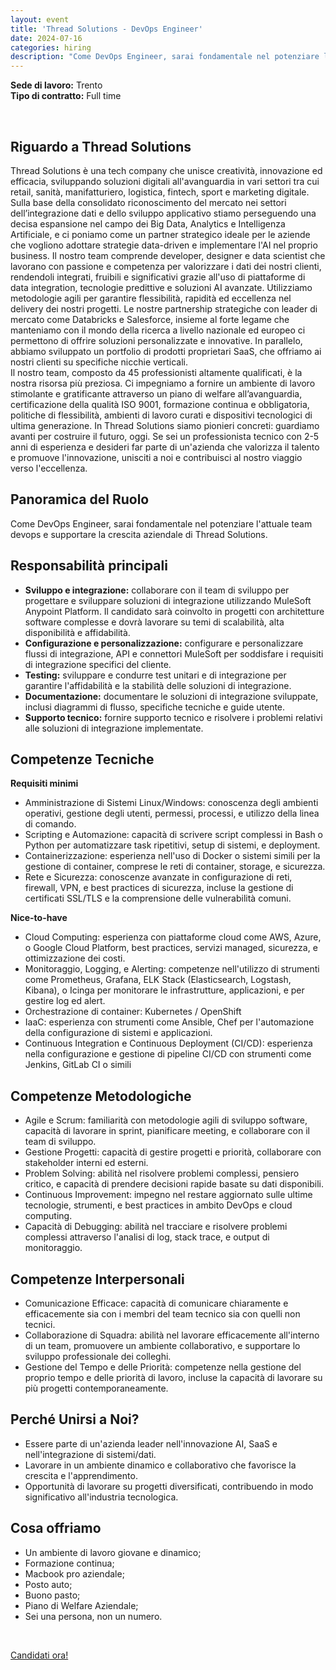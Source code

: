 ```yaml
---
layout: event
title: 'Thread Solutions - DevOps Engineer'
date: 2024-07-16
categories: hiring
description: "Come DevOps Engineer, sarai fondamentale nel potenziare l'attuale team devops e supportare la crescita aziendale di Thread Solutions."
---
```


**Sede di lavoro:** Trento<br>
**Tipo di contratto:** Full time

<br>

## Riguardo a Thread Solutions

Thread Solutions è una tech company che unisce creatività, innovazione ed efficacia, sviluppando soluzioni digitali all'avanguardia in vari settori tra cui retail, sanità, manifatturiero, logistica, fintech, sport e marketing digitale. Sulla base della consolidato riconoscimento del mercato nei settori dell’integrazione dati e dello sviluppo applicativo stiamo perseguendo una decisa  espansione nel campo dei Big Data, Analytics e Intelligenza Artificiale, e ci poniamo come un partner strategico ideale per le aziende che vogliono adottare strategie data-driven e implementare l'AI nel proprio business.
Il nostro team comprende developer, designer e data scientist che lavorano con passione e competenza per valorizzare i dati dei nostri clienti, rendendoli integrati, fruibili e significativi grazie all'uso di piattaforme di data integration, tecnologie predittive e soluzioni AI avanzate.
Utilizziamo metodologie agili per garantire flessibilità, rapidità ed eccellenza nel delivery dei nostri progetti. Le nostre partnership strategiche con leader di mercato come Databricks e Salesforce, insieme al forte legame che manteniamo con il mondo della ricerca a livello nazionale ed europeo ci permettono di offrire soluzioni personalizzate e innovative. In parallelo, abbiamo sviluppato un portfolio di prodotti proprietari SaaS, che offriamo ai nostri clienti su specifiche nicchie verticali.  
Il nostro team, composto da 45 professionisti altamente qualificati, è la nostra risorsa più preziosa. Ci impegniamo a fornire un ambiente di lavoro stimolante e gratificante attraverso un piano di welfare all’avanguardia, certificazione della qualità ISO 9001, formazione continua e obbligatoria, politiche di flessibilità, ambienti di lavoro curati e dispositivi tecnologici di ultima generazione.
In Thread Solutions siamo pionieri concreti: guardiamo avanti per costruire il futuro, oggi. Se sei un professionista tecnico con 2-5 anni di esperienza e desideri far parte di un'azienda che valorizza il talento e promuove l'innovazione, unisciti a noi e contribuisci al nostro viaggio verso l'eccellenza.


## Panoramica del Ruolo

Come DevOps Engineer, sarai fondamentale nel potenziare l'attuale team devops e supportare la crescita aziendale di Thread Solutions.


## Responsabilità principali

* **Sviluppo e integrazione:** collaborare con il team di sviluppo per progettare e sviluppare soluzioni di integrazione utilizzando MuleSoft Anypoint Platform. Il candidato sarà coinvolto in progetti con architetture software complesse e dovrà lavorare su temi di scalabilità, alta disponibilità e affidabilità.
* **Configurazione e personalizzazione:** configurare e personalizzare flussi di integrazione, API e connettori MuleSoft per soddisfare i requisiti di integrazione specifici del cliente.
* **Testing:** sviluppare e condurre test unitari e di integrazione per garantire l'affidabilità e la stabilità delle soluzioni di integrazione.
* **Documentazione:** documentare le soluzioni di integrazione sviluppate, inclusi diagrammi di flusso, specifiche tecniche e guide utente.
* **Supporto tecnico:** fornire supporto tecnico e risolvere i problemi relativi alle soluzioni di integrazione implementate.


## Competenze Tecniche

**Requisiti minimi**
* Amministrazione di Sistemi Linux/Windows: conoscenza degli ambienti operativi, gestione degli utenti, permessi, processi, e utilizzo della linea di comando.
* Scripting e Automazione: capacità di scrivere script complessi in Bash o Python per automatizzare task ripetitivi, setup di sistemi, e deployment.
* Containerizzazione: esperienza nell'uso di Docker o sistemi simili per la gestione di container, comprese le reti di container, storage, e sicurezza.
* Rete e Sicurezza: conoscenze avanzate in configurazione di reti, firewall, VPN, e best practices di sicurezza, incluse la gestione di certificati SSL/TLS e la comprensione delle vulnerabilità comuni.

**Nice-to-have**
* Cloud Computing: esperienza con piattaforme cloud come AWS, Azure, o Google Cloud Platform, best practices, servizi managed, sicurezza, e ottimizzazione dei costi.
* Monitoraggio, Logging, e Alerting: competenze nell'utilizzo di strumenti come Prometheus, Grafana, ELK Stack (Elasticsearch, Logstash, Kibana), o Icinga per monitorare le infrastrutture, applicazioni, e per gestire log ed alert.
* Orchestrazione di container: Kubernetes / OpenShift
* IaaC: esperienza con strumenti come Ansible, Chef  per l'automazione della configurazione di sistemi e applicazioni.
* Continuous Integration e Continuous Deployment (CI/CD): esperienza nella configurazione e gestione di pipeline CI/CD con strumenti come Jenkins, GitLab CI o simili


## Competenze Metodologiche

* Agile e Scrum: familiarità con metodologie agili di sviluppo software, capacità di lavorare in sprint, pianificare meeting, e collaborare con il team di sviluppo.
* Gestione Progetti: capacità di gestire progetti e priorità, collaborare con stakeholder interni ed esterni.
* Problem Solving: abilità nel risolvere problemi complessi, pensiero critico, e capacità di prendere decisioni rapide basate su dati disponibili.
* Continuous Improvement: impegno nel restare aggiornato sulle ultime tecnologie, strumenti, e best practices in ambito DevOps e cloud computing.
* Capacità di Debugging: abilità nel tracciare e risolvere problemi complessi attraverso l'analisi di log, stack trace, e output di monitoraggio.


## Competenze Interpersonali

* Comunicazione Efficace: capacità di comunicare chiaramente e efficacemente sia con i membri del team tecnico sia con quelli non tecnici.
* Collaborazione di Squadra: abilità nel lavorare efficacemente all'interno di un team, promuovere un ambiente collaborativo, e supportare lo sviluppo professionale dei colleghi.
* Gestione del Tempo e delle Priorità: competenze nella gestione del proprio tempo e delle priorità di lavoro, incluse la capacità di lavorare su più progetti contemporaneamente.


## Perché Unirsi a Noi?

* Essere parte di un'azienda leader nell'innovazione AI, SaaS e nell'integrazione di sistemi/dati.
* Lavorare in un ambiente dinamico e collaborativo che favorisce la crescita e l'apprendimento.
* Opportunità di lavorare su progetti diversificati, contribuendo in modo significativo all'industria tecnologica.


## Cosa offriamo

* Un ambiente di lavoro giovane e dinamico;
* Formazione continua;
* Macbook pro aziendale;
* Posto auto;
* Buono pasto;
* Piano di Welfare Aziendale;
* Sei una persona, non un numero.

<br>

<a class="btn btn-primary text-white btn-lg mt-3" target="_blank" href="https://thread.solutions/posizioni-aperte/devops-engineer">Candidati ora!</a>
